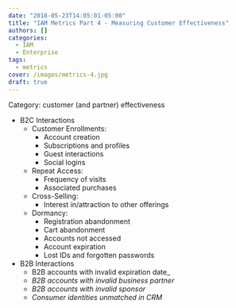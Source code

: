 ```yaml
---
date: "2018-05-23T14:05:01-05:00"
title: "IAM Metrics Part 4 - Measuring Customer Effectiveness"
authors: []
categories:
  - IAM
  - Enterprise
tags:
  - metrics
cover: /images/metrics-4.jpg
draft: true
---
```


Category: customer (and partner) effectiveness
* B2C Interactions
  - Customer Enrollments:
    + Account creation
    + Subscriptions and profiles
    + Guest interactions
    + Social logins
  - Repeat Access:
    + Frequency of visits
    + Associated purchases
  - Cross-Selling:
    + Interest in/attraction to other offerings
  - Dormancy:
    + Registration abandonment
    + Cart abandonment
    + Accounts not accessed
    + Account expiration
    + Lost IDs and forgotten passwords
* B2B Interactions
  - B2B accounts with invalid expiration date_
  - _B2B accounts with invalid business partner_
  - _B2B accounts with invalid sponsor_
  - _Consumer identities unmatched in CRM_
